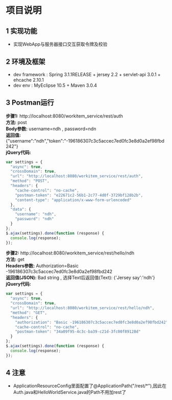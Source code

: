 # 项目说明

## 1 实现功能
* 实现WebApp与服务器接口交互获取令牌及校验

## 2 环境及框架
* dev framework : Spring 3.1.1RELEASE +  jersey 2.2 + servlet-api 3.0.1 + ehcache 2.10.1
* dev env : MyEclipse 10.5 + Maven 3.0.4

## 3 Postman运行
**步骤1:** http://localhost:8080/workitem_service/rest/auth  
**方法:** post  
**Body参数:** username=ndh , password=ndn  
**返回值:** {"username":"ndh","token":"-196186307c3c5accec7ed0fc3e8d0a2ef98fbd242"}  
**jQuery代码:**
```JavaScript
var settings = {
  "async": true,
  "crossDomain": true,
  "url": "http://localhost:8080/workitem_service/rest/auth",
  "method": "POST",
  "headers": {
    "cache-control": "no-cache",
    "postman-token": "e22671c2-56b1-2c77-4d0f-3729bf128b2b",
    "content-type": "application/x-www-form-urlencoded"
  },
  "data": {
    "username": "ndh",
    "password": "ndh"
  }
};
$.ajax(settings).done(function (response) {
  console.log(response);
});
```  
**步骤2:** http://localhost:8080/workitem_service/rest/hello/ndh  
**方法:** get  
**Headers参数:** Authorization=Basic -196186307c3c5accec7ed0fc3e8d0a2ef98fbd242  
**返回值(JSON):** Bad string , 选择Text后返回值(Text): {'Jersey say':'ndh'}  
**jQuery代码:**
```javascript
var settings = {
  "async": true,
  "crossDomain": true,
  "url": "http://localhost:8080/workitem_service/rest/hello/ndh",
  "method": "GET",
  "headers": {
    "authorization": "Basic -196186307c3c5accec7ed0fc3e8d0a2ef98fbd242",
    "cache-control": "no-cache",
    "postman-token": "34a09f95-4c3c-ba39-c21d-3fc00f89128d"
  }
};
$.ajax(settings).done(function (response) {
  console.log(response);
});
```
## 4 注意
* ApplicationResourceConfig里面配置了@ApplicationPath("/rest/*"),因此在
Auth.java和HelloWorldService.java的Path不用加rest了
